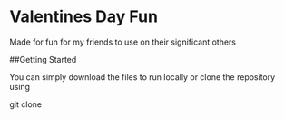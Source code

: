 # Valentines Day Fun

Made for fun for my friends to use on their significant others 


##Getting Started

You can simply download the files to run locally or clone the repository using 

git clone 
